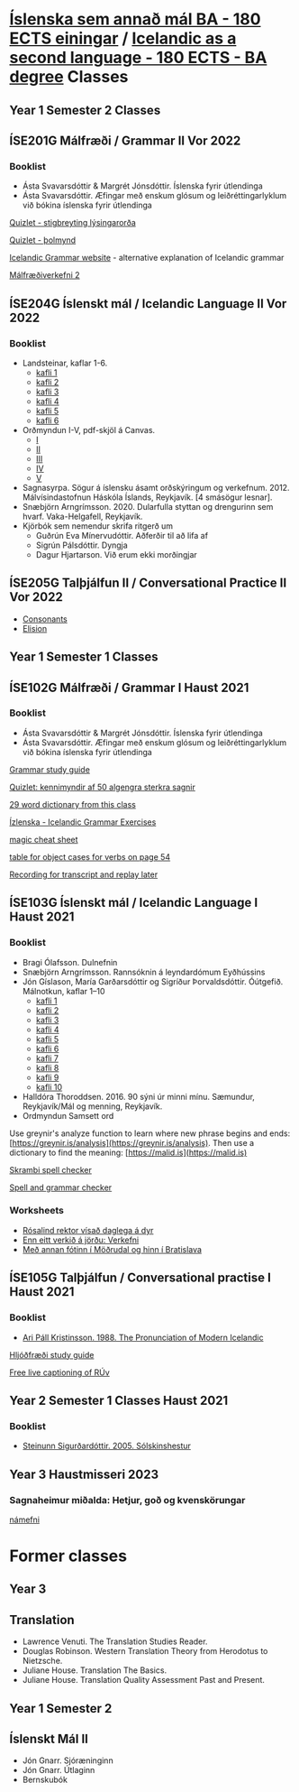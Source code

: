 # [Íslenska sem annað mál BA - 180 ECTS einingar](https://www.hi.is/islenska_sem_annad_mal) / [Icelandic as a second language - 180 ECTS - BA degree](https://english.hi.is/icelandic_as_a_second_language_ba) Classes

## Year 1 Semester 2 Classes

## ÍSE201G Málfræði / Grammar II Vor 2022

### Booklist
* Ásta Svavarsdóttir & Margrét Jónsdóttir. Íslenska fyrir útlendinga
* Ásta Svavarsdóttir. Æfingar með enskum glósum og leiðréttingarlyklum við bókina íslenska fyrir útlendinga

[Quizlet - stigbreyting lýsingarorða](https://quizlet.com/664306889/stigbreyting-lysingarorda-flash-cards/)

[Quizlet - þolmynd](https://quizlet.com/691113988/tholmynd-flash-cards/?x=1jqt)

[Icelandic Grammar website](https://icelandicgrammar.com/docs) - alternative explanation of Icelandic grammar


[Málfræðiverkefni 2](malfraedi/malfraediverkefni_2.html)

## ÍSE204G Íslenskt mál / Icelandic Language II Vor 2022

### Booklist
* Landsteinar, kaflar 1-6.
    * [kafli 1](islensktmal/landsteinar/landsteinar_1_kafli.pdf)
    * [kafli 2](islensktmal/landsteinar/landsteinar_2_kafli_vestfirdir.pdf)
    * [kafli 3](islensktmal/landsteinar/landsteinar_3_kafli_nordurland.pdf)
    * [kafli 4](islensktmal/landsteinar/landsteinar_4_kafli_austurland.pdf)
    * [kafli 5](islensktmal/landsteinar/landsteinar_5_kafli_sudurland.pdf)
    * [kafli 6](islensktmal/landsteinar/landsteinar_6_kafli_reykjavik_og_nagrenni.pdf)
* Orðmyndun I-V, pdf-skjöl á Canvas.
    * [I](islensktmal/ordmyndun/Ordmyndun_I.pdf)
    * [II](islensktmal/ordmyndun/Ordmyndun_II.pdf)
    * [III](islensktmal/ordmyndun/Ordmyndun_III.pdf)
    * [IV](islensktmal/ordmyndun/Ordmyndun_IV.pdf)
    * [V](islensktmal/ordmyndun/Ordmyndun_V.pdf)
* Sagnasyrpa. Sögur á íslensku ásamt orðskýringum og verkefnum. 2012. Málvísindastofnun Háskóla Íslands, Reykjavík. [4 smásögur lesnar].
* Snæbjörn Arngrímsson. 2020. Dularfulla styttan og drengurinn sem hvarf. Vaka-Helgafell, Reykjavík.
* Kjörbók sem nemendur skrifa ritgerð um
    * Guðrún Eva Mínervudóttir. Aðferðir til að lifa af
    * Sigrún Pálsdóttir. Dyngja
    * Dagur Hjartarson. Við erum ekki morðingjar

## ÍSE205G Talþjálfun II / Conversational Practice II Vor 2022

* [Consonants](hljodfraedi/is/samhljodar.html)
* [Elision](hljodfraedi/en/elision.html)

## Year 1 Semester 1 Classes

## ÍSE102G Málfræði / Grammar I Haust 2021

### Booklist

* Ásta Svavarsdóttir & Margrét Jónsdóttir. Íslenska fyrir útlendinga
* Ásta Svavarsdóttir. Æfingar með enskum glósum og leiðréttingarlyklum við bókina íslenska fyrir útlendinga

[Grammar study guide](https://docs.google.com/document/d/1oI0dMGMCgmEpPrMQkYrpfxxNyEC_c9oN477jSUYgskc/edit#heading=h.9c3oddkoi70g)

[Quizlet: kennimyndir af 50 algengra sterkra sagnir](https://quizlet.com/638153068/kennimyndir-50-algengra-sterkra-sagna-flash-cards/)

[29 word dictionary from this class](https://projects.judyyfong.xyz/dictionary/hi_mf1.html)

[Ízlenska - Icelandic Grammar Exercises](https://islenzka.is/aefingar/)

[magic cheat sheet](https://www.alarichall.org.uk/teaching/Alaric's%20modern_icelandic_magic_sheet.pdf)

[table for object cases for verbs on page 54](http://tungumalatorg.is/ifu/files/2011/08/Litli-m%C3%A1lfr%C3%A6%C3%B0ingurinn-%C3%AD-heild1.pdf)

[Recording for transcript and replay later](https://tal.tiro.is)

## ÍSE103G Íslenskt mál / Icelandic Language I Haust 2021
### Booklist
* Bragi Ólafsson. Dulnefnin
* Snæbjörn Arngrímsson. Rannsóknin á leyndardómum Eyðhússins
* Jón Gíslason, María Garðarsdóttir og Sigríður Þorvaldsdóttir. Óútgefið. Málnotkun, kaflar 1–10
    * [kafli 1](islensktmal/malnotkun/malnotkun_001kafli.pdf)
    * [kafli 2](islensktmal/malnotkun/malnotkun_002kafli.pdf)
    * [kafli 3](islensktmal/malnotkun/malnotkun_003kafli.pdf)
    * [kafli 4](islensktmal/malnotkun/malnotkun_004kafli.pdf)
    * [kafli 5](islensktmal/malnotkun/malnotkun_005kafli.pdf)
    * [kafli 6](islensktmal/malnotkun/malnotkun_006kafli_2020.pdf)
    * [kafli 7](islensktmal/malnotkun/malnotkun_007kafli_2020.pdf)
    * [kafli 8](islensktmal/malnotkun/malnotkun_008kafli_2020.pdf)
    * [kafli 9](islensktmal/malnotkun/malnotkun_009kafli_2020.pdf)
    * [kafli 10](islensktmal/malnotkun/malnotkun_010kafli_2020.pdf)
* Halldóra Thoroddsen. 2016. 90 sýni úr minni mínu. Sæmundur, Reykjavík/Mál og menning, Reykjavík.
* Ordmyndun Samsett ord

Use greynir's analyze function to learn where new phrase begins and ends: [https://greynir.is/analysis](https://greynir.is/analysis). Then use a dictionary to find the meaning: [https://malid.is](https://malid.is)

[Skrambi spell checker](https://skrambi.arnastofnun.is)

[Spell and grammar checker](https://yfirlestur.is/)

### Worksheets

* [Rósalind rektor vísað daglega á dyr](islensktmal/rosalind_rektor_visad_daglega_a_dyr.md)
* [Enn eitt verkið á jörðu: Verkefni](islensktmal/enn_eitt_verkid_a_jordu_spurningar.md)
* [Með annan fótinn í Möðrudal og hinn í Bratislava](islensktmal/med_annan_fotinn_verkefni_og_svor_hopur_d.md)

## ÍSE105G Talþjálfun / Conversational practise I Haust 2021
### Booklist
* [Ari Páll Kristinsson. 1988. The Pronunciation of Modern Icelandic](https://ritaskra.arnastofnun.is/media/skraning_pdf/Ari_P%C3%A1ll_Kristinsson___1988__The_Pronunciation_of_Modern_Icelandic___3rd_ed.pdf)

[Hljóðfræði study guide](https://docs.google.com/spreadsheets/d/1z0ZlYVDBuUbX9kWccWb_EH95WSNYB4mJuqu6qFaXEBg/edit#gid=0)

[Free live captioning of RÚv](https://tiro.is)

## Year 2 Semester 1 Classes Haust 2021

### Booklist
* [Steinunn Sigurðardóttir. 2005. Sólskinshestur](https://www.forlagid.is/vara/solskinshestur/)

## Year 3 Haustmisseri 2023

### Sagnaheimur miðalda: Hetjur, goð og kvenskörungar

[námefni](ISEY3)

# Former classes

## Year 3

## Translation

* Lawrence Venuti. The Translation Studies Reader.
* Douglas Robinson. Western Translation Theory from Herodotus to Nietzsche.
* Juliane House. Translation The Basics.
* Juliane House. Translation Quality Assessment Past and Present.

## Year 1 Semester 2

## Íslenskt Mál II

* Jón Gnarr. Sjóræninginn
* Jón Gnarr. Útlaginn
* Bernskubók
